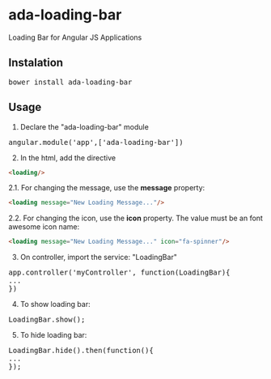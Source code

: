 # ada-loading-bar
Loading Bar for Angular JS Applications

## Instalation

<pre>
bower install ada-loading-bar
</pre>

## Usage

1. Declare the "ada-loading-bar" module
<pre>
angular.module('app',['ada-loading-bar'])
</pre>
2. In the html, add the directive

```html
<loading/>
```

2.1. For changing the message, use the <b>message</b> property:

```html
<loading message="New Loading Message..."/>
```

2.2. For changing the icon, use the <b>icon</b> property. The value must be an font awesome icon name:

```html
<loading message="New Loading Message..." icon="fa-spinner"/>
```

3. On controller, import the service: "LoadingBar"

<pre>
app.controller('myController', function(LoadingBar){
...
})
</pre>

4. To show loading bar:
<pre>
LoadingBar.show();
</pre>

5. To hide loading bar:
<pre>
LoadingBar.hide().then(function(){
...
});
</pre>


